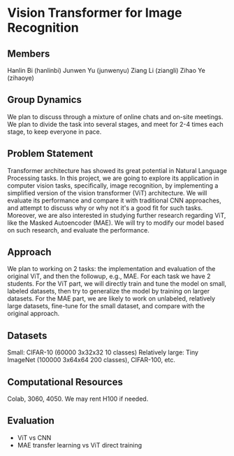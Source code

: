 # Vision Transformer for Image Recognition

## Members

Hanlin Bi (hanlinbi)
Junwen Yu (junwenyu)
Ziang Li (ziangli)
Zihao Ye (zihaoye)

## Group Dynamics

We plan to discuss through a mixture of online chats and on-site meetings. We plan to divide the task into several stages, and meet for 2-4 times each stage, to keep everyone in pace.

## Problem Statement

Transformer architecture has showed its great potential in Natural Language Processing tasks. In this project, we are going to explore its application in computer vision tasks, specifically, image recognition, by implementing a simplified version of the vision transformer (ViT) architecture. We will evaluate its performance and compare it with traditional CNN approaches, and attempt to discuss why or why not it's a good fit for such tasks. Moreover, we are also interested in studying further research regarding ViT, like the Masked Autoencoder (MAE). We will try to modify our model based on such research, and evaluate the performance.

## Approach

We plan to working on 2 tasks: the implementation and evaluation of the original ViT, and then the followup, e.g., MAE. For each task we have 2 students. For the ViT part, we will directly train and tune the model on small, labeled datasets, then try to generalize the model by training on larger datasets. For the MAE part, we are likely to work on unlabeled, relatively large datasets, fine-tune for the small dataset, and compare with the original approach.

## Datasets

Small: CIFAR-10 (60000 3x32x32 10 classes)
Relatively large: Tiny ImageNet (100000 3x64x64 200 classes), CIFAR-100, etc.

## Computational Resources

Colab, 3060, 4050. We may rent H100 if needed.

## Evaluation

- ViT vs CNN
- MAE transfer learning vs ViT direct training
